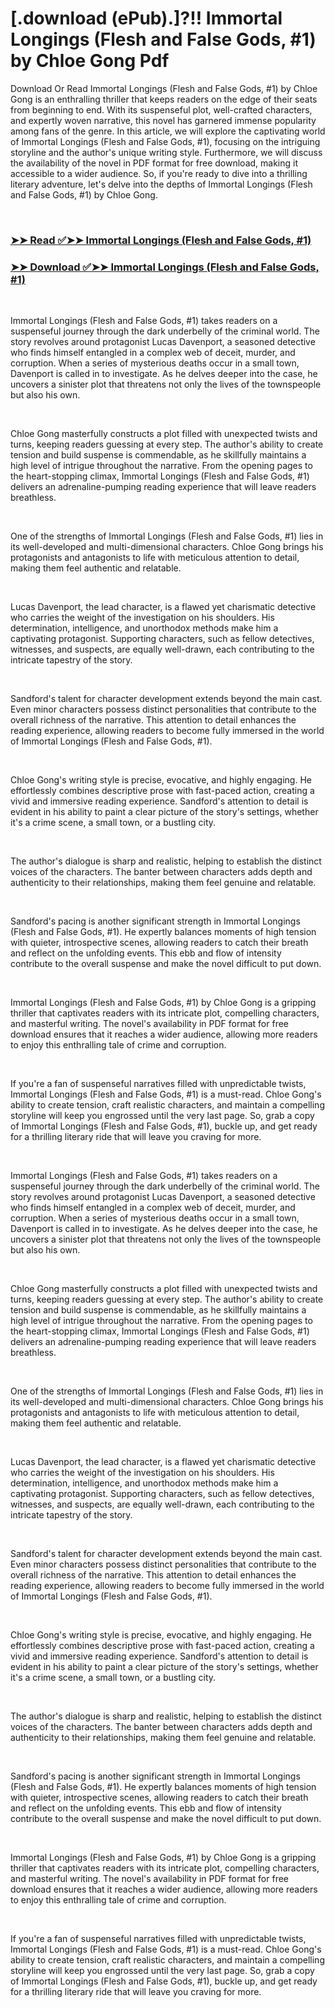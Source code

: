 # [.download (ePub).]?!! Immortal Longings (Flesh and False Gods, #1) by Chloe Gong Pdf

<p>Download Or Read Immortal Longings (Flesh and False Gods, #1) by Chloe Gong is an enthralling thriller that keeps readers on the edge of their seats from beginning to end. With its suspenseful plot, well-crafted characters, and expertly woven narrative, this novel has garnered immense popularity among fans of the genre. In this article, we will explore the captivating world of Immortal Longings (Flesh and False Gods, #1), focusing on the intriguing storyline and the author's unique writing style. Furthermore, we will discuss the availability of the novel in PDF format for free download, making it accessible to a wider audience. So, if you're ready to dive into a thrilling literary adventure, let's delve into the depths of Immortal Longings (Flesh and False Gods, #1) by Chloe Gong.</p>
<p>&nbsp;</p>

### [➤➤ Read ✅➤➤ Immortal Longings (Flesh and False Gods, #1)](https://pdfworldnow.com/?book=62919356)

### [➤➤ Download ✅➤➤ Immortal Longings (Flesh and False Gods, #1)](https://pdfworldnow.com/?book=62919356)

<p>&nbsp;</p>
<p>Immortal Longings (Flesh and False Gods, #1) takes readers on a suspenseful journey through the dark underbelly of the criminal world. The story revolves around protagonist Lucas Davenport, a seasoned detective who finds himself entangled in a complex web of deceit, murder, and corruption. When a series of mysterious deaths occur in a small town, Davenport is called in to investigate. As he delves deeper into the case, he uncovers a sinister plot that threatens not only the lives of the townspeople but also his own.</p>
<p>&nbsp;</p>
<p>Chloe Gong masterfully constructs a plot filled with unexpected twists and turns, keeping readers guessing at every step. The author's ability to create tension and build suspense is commendable, as he skillfully maintains a high level of intrigue throughout the narrative. From the opening pages to the heart-stopping climax, Immortal Longings (Flesh and False Gods, #1) delivers an adrenaline-pumping reading experience that will leave readers breathless.</p>
<p>&nbsp;</p>
<p>One of the strengths of Immortal Longings (Flesh and False Gods, #1) lies in its well-developed and multi-dimensional characters. Chloe Gong brings his protagonists and antagonists to life with meticulous attention to detail, making them feel authentic and relatable.</p>
<p>&nbsp;</p>
<p>Lucas Davenport, the lead character, is a flawed yet charismatic detective who carries the weight of the investigation on his shoulders. His determination, intelligence, and unorthodox methods make him a captivating protagonist. Supporting characters, such as fellow detectives, witnesses, and suspects, are equally well-drawn, each contributing to the intricate tapestry of the story.</p>
<p>&nbsp;</p>
<p>Sandford's talent for character development extends beyond the main cast. Even minor characters possess distinct personalities that contribute to the overall richness of the narrative. This attention to detail enhances the reading experience, allowing readers to become fully immersed in the world of Immortal Longings (Flesh and False Gods, #1).</p>
<p>&nbsp;</p>
<p>Chloe Gong's writing style is precise, evocative, and highly engaging. He effortlessly combines descriptive prose with fast-paced action, creating a vivid and immersive reading experience. Sandford's attention to detail is evident in his ability to paint a clear picture of the story's settings, whether it's a crime scene, a small town, or a bustling city.</p>
<p>&nbsp;</p>
<p>The author's dialogue is sharp and realistic, helping to establish the distinct voices of the characters. The banter between characters adds depth and authenticity to their relationships, making them feel genuine and relatable.</p>
<p>&nbsp;</p>
<p>Sandford's pacing is another significant strength in Immortal Longings (Flesh and False Gods, #1). He expertly balances moments of high tension with quieter, introspective scenes, allowing readers to catch their breath and reflect on the unfolding events. This ebb and flow of intensity contribute to the overall suspense and make the novel difficult to put down.</p>
<p>&nbsp;</p>
<p>Immortal Longings (Flesh and False Gods, #1) by Chloe Gong is a gripping thriller that captivates readers with its intricate plot, compelling characters, and masterful writing. The novel's availability in PDF format for free download ensures that it reaches a wider audience, allowing more readers to enjoy this enthralling tale of crime and corruption.</p>
<p>&nbsp;</p>
<p>If you're a fan of suspenseful narratives filled with unpredictable twists, Immortal Longings (Flesh and False Gods, #1) is a must-read. Chloe Gong's ability to create tension, craft realistic characters, and maintain a compelling storyline will keep you engrossed until the very last page. So, grab a copy of Immortal Longings (Flesh and False Gods, #1), buckle up, and get ready for a thrilling literary ride that will leave you craving for more.</p>
<p>&nbsp;</p>
<p>Immortal Longings (Flesh and False Gods, #1) takes readers on a suspenseful journey through the dark underbelly of the criminal world. The story revolves around protagonist Lucas Davenport, a seasoned detective who finds himself entangled in a complex web of deceit, murder, and corruption. When a series of mysterious deaths occur in a small town, Davenport is called in to investigate. As he delves deeper into the case, he uncovers a sinister plot that threatens not only the lives of the townspeople but also his own.</p>
<p>&nbsp;</p>
<p>Chloe Gong masterfully constructs a plot filled with unexpected twists and turns, keeping readers guessing at every step. The author's ability to create tension and build suspense is commendable, as he skillfully maintains a high level of intrigue throughout the narrative. From the opening pages to the heart-stopping climax, Immortal Longings (Flesh and False Gods, #1) delivers an adrenaline-pumping reading experience that will leave readers breathless.</p>
<p>&nbsp;</p>
<p>One of the strengths of Immortal Longings (Flesh and False Gods, #1) lies in its well-developed and multi-dimensional characters. Chloe Gong brings his protagonists and antagonists to life with meticulous attention to detail, making them feel authentic and relatable.</p>
<p>&nbsp;</p>
<p>Lucas Davenport, the lead character, is a flawed yet charismatic detective who carries the weight of the investigation on his shoulders. His determination, intelligence, and unorthodox methods make him a captivating protagonist. Supporting characters, such as fellow detectives, witnesses, and suspects, are equally well-drawn, each contributing to the intricate tapestry of the story.</p>
<p>&nbsp;</p>
<p>Sandford's talent for character development extends beyond the main cast. Even minor characters possess distinct personalities that contribute to the overall richness of the narrative. This attention to detail enhances the reading experience, allowing readers to become fully immersed in the world of Immortal Longings (Flesh and False Gods, #1).</p>
<p>&nbsp;</p>
<p>Chloe Gong's writing style is precise, evocative, and highly engaging. He effortlessly combines descriptive prose with fast-paced action, creating a vivid and immersive reading experience. Sandford's attention to detail is evident in his ability to paint a clear picture of the story's settings, whether it's a crime scene, a small town, or a bustling city.</p>
<p>&nbsp;</p>
<p>The author's dialogue is sharp and realistic, helping to establish the distinct voices of the characters. The banter between characters adds depth and authenticity to their relationships, making them feel genuine and relatable.</p>
<p>&nbsp;</p>
<p>Sandford's pacing is another significant strength in Immortal Longings (Flesh and False Gods, #1). He expertly balances moments of high tension with quieter, introspective scenes, allowing readers to catch their breath and reflect on the unfolding events. This ebb and flow of intensity contribute to the overall suspense and make the novel difficult to put down.</p>
<p>&nbsp;</p>
<p>Immortal Longings (Flesh and False Gods, #1) by Chloe Gong is a gripping thriller that captivates readers with its intricate plot, compelling characters, and masterful writing. The novel's availability in PDF format for free download ensures that it reaches a wider audience, allowing more readers to enjoy this enthralling tale of crime and corruption.</p>
<p>&nbsp;</p>
<p>If you're a fan of suspenseful narratives filled with unpredictable twists, Immortal Longings (Flesh and False Gods, #1) is a must-read. Chloe Gong's ability to create tension, craft realistic characters, and maintain a compelling storyline will keep you engrossed until the very last page. So, grab a copy of Immortal Longings (Flesh and False Gods, #1), buckle up, and get ready for a thrilling literary ride that will leave you craving for more.</p>
<p>&nbsp;</p>
